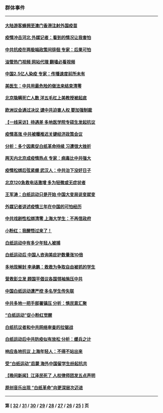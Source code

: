 ### 群体事件
---
#### [大陆游客蜂拥至澳门香港注射外国疫苗](../../pages/ncid279/n13892276.md?12271245) 
#### [疫情冲击河北 外媒记者：看到的情况让我害怕](../../pages/ncid279/n13891260.md?12271245) 
#### [中共抗疫在两极端政策间徘徊 专家：后果可怕](../../pages/ncid279/n13891235.md?12271245) 
#### [油管热门视频 网站代理 翻墙必看视频](http://138.2.39.72:81/youtube.html?epic-marker?12271245)
#### [中国2.5亿人染疫 专家：传播速度前所未有](../../pages/ncid279/n13890708.md?12271245) 
#### [美医生：中共用最危险的做法来结束清零](../../pages/ncid279/n13889983.md?12271245) 
#### [北京隐瞒死亡人数 洋五毛杠上美教授被起底](../../pages/ncid279/n13886904.md?12271245) 
#### [欧洲议会通过决议 谴中共迫害人权 要加强制裁](../../pages/ncid279/n13885670.md?12271245) 
#### [【一线采访】待遇差 多地医学院专硕生发起抗议](../../pages/ncid279/n13883914.md?12271245) 
#### [疫情高涨 中共被曝推迟关键经济政策会议](../../pages/ncid279/n13884170.md?12271245) 
#### [分析：多个因素促白纸革命持续 习遭很大挫折](../../pages/ncid279/n13872455.md?12271245) 
#### [两天内北京成疫情热点 专家：病毒比中共强大](../../pages/ncid279/n13883440.md?12271245) 
#### [疫情松绑后弦紧绷 武汉人：中共治下没好日子](../../pages/ncid279/n13882348.md?12271245) 
#### [北京120急救电话激增 多为轻微或无症状者](../../pages/ncid279/n13882340.md?12271245) 
#### [王军涛：白纸运动只是开始 中国大变局说变就变](../../pages/ncid279/n13882183.md?12271245) 
#### [外媒记者讲述疫情三年在中国的可怕经历](../../pages/ncid279/n13881853.md?12271245) 
#### [中共戏剧性松绑清零 上海大学生：不再信政府](../../pages/ncid279/n13880836.md?12271245) 
#### [小粉红：我醒悟过来了！](../../pages/ncid279/n13881756.md?12271245) 
#### [白纸运动中有多少年轻人被捕](../../pages/ncid279/n13881065.md?12271245) 
#### [白纸运动后 中国人咨询美庇护数量涨10倍](../../pages/ncid279/n13881172.md?12271245) 
#### [多地现解封 李承鹏：救救为争取自由被抓的学生](../../pages/ncid279/n13876918.md?12271245) 
#### [营救彭立发 顾国平倡议各国领袖施压中共](../../pages/ncid279/n13878701.md?12271245) 
#### [中国白纸运动遭严控 多名学生传失联](../../pages/ncid279/n13878652.md?12271245) 
#### [中共多地一把手部署镇压 分析：惧民意汇聚](../../pages/ncid279/n13878085.md?12271245) 
#### [“白纸运动”促小粉红觉醒](../../pages/ncid279/n13877842.md?12271245) 
#### [白纸抗议者和中共网络审查的拉锯战](../../pages/ncid279/n13877688.md?12271245) 
#### [白纸运动后中共防疫似有放松 分析：缓兵之计](../../pages/ncid279/n13877425.md?12271245) 
#### [响应各地抗议 上海年轻人：不得不站出来](../../pages/ncid279/n13876261.md?12271245) 
#### [受“白纸运动”启蒙 海外中国留学生纷起抗共](../../pages/ncid279/n13876919.md?12271245) 
#### [【晚间新闻】江泽民死了 人权律师团发五点声明](../../pages/ncid279/n13876603.md?12271245) 
#### [原创音乐出现 “白纸革命”向更深层次迈进](../../pages/ncid279/n13876509.md?12271245) 

---
#### 第 [ [32](./32.md?12271245) / [31](./31.md?12271245) / [30](./30.md?12271245) / [29](./29.md?12271245) / [28](./28.md?12271245) / [27](./27.md?12271245) / [26](./26.md?12271245) / [25](./25.md?12271245) ] 页
